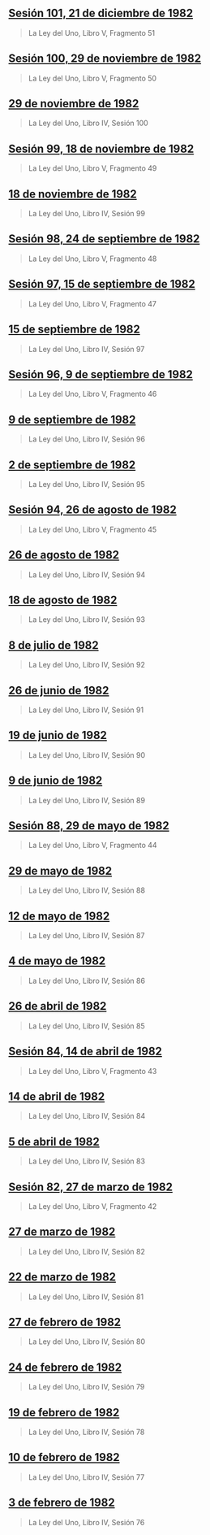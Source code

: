 ## [Sesión 101, 21 de diciembre de 1982](es/1982/1982_1221_book_5)


> La Ley del Uno, Libro V, Fragmento 51

[<i class="fas fa-file-pdf"></i>](http://llresearch.org/transcripts/issues/1982_spanish/1982_1221_book_5.pdf) [<i class="fas fa-external-link-alt"></i>](http://llresearch.org/transcripts/issues/1982_spanish/1982_1221_book_5.aspx)
 

## [Sesión 100, 29 de noviembre de 1982](es/1982/1982_1129_book_5)


> La Ley del Uno, Libro V, Fragmento 50

[<i class="fas fa-file-pdf"></i>](http://llresearch.org/transcripts/issues/1982_spanish/1982_1129_book_5.pdf) [<i class="fas fa-external-link-alt"></i>](http://llresearch.org/transcripts/issues/1982_spanish/1982_1129_book_5.aspx)
 

## [29 de noviembre de 1982](es/1982/1982_1129_book_4)


> La Ley del Uno, Libro IV, Sesión 100

[<i class="fas fa-file-pdf"></i>](http://llresearch.org/transcripts/issues/1982_spanish/1982_1129_book_4.pdf) [<i class="fas fa-external-link-alt"></i>](http://llresearch.org/transcripts/issues/1982_spanish/1982_1129_book_4.aspx)
 

## [Sesión 99, 18 de noviembre de 1982](es/1982/1982_1118_book_5)


> La Ley del Uno, Libro V, Fragmento 49

[<i class="fas fa-file-pdf"></i>](http://llresearch.org/transcripts/issues/1982_spanish/1982_1118_book_5.pdf) [<i class="fas fa-external-link-alt"></i>](http://llresearch.org/transcripts/issues/1982_spanish/1982_1118_book_5.aspx)
 

## [18 de noviembre de 1982](es/1982/1982_1118_book_4)


> La Ley del Uno, Libro IV, Sesión 99

[<i class="fas fa-file-pdf"></i>](http://llresearch.org/transcripts/issues/1982_spanish/1982_1118_book_4.pdf) [<i class="fas fa-external-link-alt"></i>](http://llresearch.org/transcripts/issues/1982_spanish/1982_1118_book_4.aspx)
 

## [Sesión 98, 24 de septiembre de 1982](es/1982/1982_0924_book_5)


> La Ley del Uno, Libro V, Fragmento 48

[<i class="fas fa-file-pdf"></i>](http://llresearch.org/transcripts/issues/1982_spanish/1982_0924_book_5.pdf) [<i class="fas fa-external-link-alt"></i>](http://llresearch.org/transcripts/issues/1982_spanish/1982_0924_book_5.aspx)
 

## [Sesión 97, 15 de septiembre de 1982](es/1982/1982_0915_book_5)


> La Ley del Uno, Libro V, Fragmento 47

[<i class="fas fa-file-pdf"></i>](http://llresearch.org/transcripts/issues/1982_spanish/1982_0915_book_5.pdf) [<i class="fas fa-external-link-alt"></i>](http://llresearch.org/transcripts/issues/1982_spanish/1982_0915_book_5.aspx)
 

## [15 de septiembre de 1982](es/1982/1982_0915_book_4)


> La Ley del Uno, Libro IV, Sesión 97

[<i class="fas fa-file-pdf"></i>](http://llresearch.org/transcripts/issues/1982_spanish/1982_0915_book_4.pdf) [<i class="fas fa-external-link-alt"></i>](http://llresearch.org/transcripts/issues/1982_spanish/1982_0915_book_4.aspx)
 

## [Sesión 96, 9 de septiembre de 1982](es/1982/1982_0909_book_5)


> La Ley del Uno, Libro V, Fragmento 46

[<i class="fas fa-file-pdf"></i>](http://llresearch.org/transcripts/issues/1982_spanish/1982_0909_book_5.pdf) [<i class="fas fa-external-link-alt"></i>](http://llresearch.org/transcripts/issues/1982_spanish/1982_0909_book_5.aspx)
 

## [9 de septiembre de 1982](es/1982/1982_0909_book_4)


> La Ley del Uno, Libro IV, Sesión 96

[<i class="fas fa-file-pdf"></i>](http://llresearch.org/transcripts/issues/1982_spanish/1982_0909_book_4.pdf) [<i class="fas fa-external-link-alt"></i>](http://llresearch.org/transcripts/issues/1982_spanish/1982_0909_book_4.aspx)
 

## [2 de septiembre de 1982](es/1982/1982_0902_book_4)


> La Ley del Uno, Libro IV, Sesión 95

[<i class="fas fa-file-pdf"></i>](http://llresearch.org/transcripts/issues/1982_spanish/1982_0902_book_4.pdf) [<i class="fas fa-external-link-alt"></i>](http://llresearch.org/transcripts/issues/1982_spanish/1982_0902_book_4.aspx)
 

## [Sesión 94, 26 de agosto de 1982](es/1982/1982_0826_book_5)


> La Ley del Uno, Libro V, Fragmento 45

[<i class="fas fa-file-pdf"></i>](http://llresearch.org/transcripts/issues/1982_spanish/1982_0826_book_5.pdf) [<i class="fas fa-external-link-alt"></i>](http://llresearch.org/transcripts/issues/1982_spanish/1982_0826_book_5.aspx)
 

## [26 de agosto de 1982](es/1982/1982_0826_book_4)


> La Ley del Uno, Libro IV, Sesión 94

[<i class="fas fa-file-pdf"></i>](http://llresearch.org/transcripts/issues/1982_spanish/1982_0826_book_4.pdf) [<i class="fas fa-external-link-alt"></i>](http://llresearch.org/transcripts/issues/1982_spanish/1982_0826_book_4.aspx)
 

## [18 de agosto de 1982](es/1982/1982_0818_book_4)


> La Ley del Uno, Libro IV, Sesión 93

[<i class="fas fa-file-pdf"></i>](http://llresearch.org/transcripts/issues/1982_spanish/1982_0818_book_4.pdf) [<i class="fas fa-external-link-alt"></i>](http://llresearch.org/transcripts/issues/1982_spanish/1982_0818_book_4.aspx)
 

## [8 de julio de 1982](es/1982/1982_0708_book_4)


> La Ley del Uno, Libro IV, Sesión 92

[<i class="fas fa-file-pdf"></i>](http://llresearch.org/transcripts/issues/1982_spanish/1982_0708_book_4.pdf) [<i class="fas fa-external-link-alt"></i>](http://llresearch.org/transcripts/issues/1982_spanish/1982_0708_book_4.aspx)
 

## [26 de junio de 1982](es/1982/1982_0626_book_4)


> La Ley del Uno, Libro IV, Sesión 91

[<i class="fas fa-file-pdf"></i>](http://llresearch.org/transcripts/issues/1982_spanish/1982_0626_book_4.pdf) [<i class="fas fa-external-link-alt"></i>](http://llresearch.org/transcripts/issues/1982_spanish/1982_0626_book_4.aspx)
 

## [19 de junio de 1982](es/1982/1982_0619_book_4)


> La Ley del Uno, Libro IV, Sesión 90

[<i class="fas fa-file-pdf"></i>](http://llresearch.org/transcripts/issues/1982_spanish/1982_0619_book_4.pdf) [<i class="fas fa-external-link-alt"></i>](http://llresearch.org/transcripts/issues/1982_spanish/1982_0619_book_4.aspx)
 

## [9 de junio de 1982](es/1982/1982_0609_book_4)


> La Ley del Uno, Libro IV, Sesión 89

[<i class="fas fa-file-pdf"></i>](http://llresearch.org/transcripts/issues/1982_spanish/1982_0609_book_4.pdf) [<i class="fas fa-external-link-alt"></i>](http://llresearch.org/transcripts/issues/1982_spanish/1982_0609_book_4.aspx)
 

## [Sesión 88, 29 de mayo de 1982](es/1982/1982_0529_book_5)


> La Ley del Uno, Libro V, Fragmento 44

[<i class="fas fa-file-pdf"></i>](http://llresearch.org/transcripts/issues/1982_spanish/1982_0529_book_5.pdf) [<i class="fas fa-external-link-alt"></i>](http://llresearch.org/transcripts/issues/1982_spanish/1982_0529_book_5.aspx)
 

## [29 de mayo de 1982](es/1982/1982_0529_book_4)


> La Ley del Uno, Libro IV, Sesión 88

[<i class="fas fa-file-pdf"></i>](http://llresearch.org/transcripts/issues/1982_spanish/1982_0529_book_4.pdf) [<i class="fas fa-external-link-alt"></i>](http://llresearch.org/transcripts/issues/1982_spanish/1982_0529_book_4.aspx)
 

## [12 de mayo de 1982](es/1982/1982_0512_book_4)


> La Ley del Uno, Libro IV, Sesión 87

[<i class="fas fa-file-pdf"></i>](http://llresearch.org/transcripts/issues/1982_spanish/1982_0512_book_4.pdf) [<i class="fas fa-external-link-alt"></i>](http://llresearch.org/transcripts/issues/1982_spanish/1982_0512_book_4.aspx)
 

## [4 de mayo de 1982](es/1982/1982_0504_book_4)


> La Ley del Uno, Libro IV, Sesión 86

[<i class="fas fa-file-pdf"></i>](http://llresearch.org/transcripts/issues/1982_spanish/1982_0504_book_4.pdf) [<i class="fas fa-external-link-alt"></i>](http://llresearch.org/transcripts/issues/1982_spanish/1982_0504_book_4.aspx)
 

## [26 de abril de 1982](es/1982/1982_0426_book_4)


> La Ley del Uno, Libro IV, Sesión 85

[<i class="fas fa-file-pdf"></i>](http://llresearch.org/transcripts/issues/1982_spanish/1982_0426_book_4.pdf) [<i class="fas fa-external-link-alt"></i>](http://llresearch.org/transcripts/issues/1982_spanish/1982_0426_book_4.aspx)
 

## [Sesión 84, 14 de abril de 1982](es/1982/1982_0414_book_5)


> La Ley del Uno, Libro V, Fragmento 43

[<i class="fas fa-file-pdf"></i>](http://llresearch.org/transcripts/issues/1982_spanish/1982_0414_book_5.pdf) [<i class="fas fa-external-link-alt"></i>](http://llresearch.org/transcripts/issues/1982_spanish/1982_0414_book_5.aspx)
 

## [14 de abril de 1982](es/1982/1982_0414_book_4)


> La Ley del Uno, Libro IV, Sesión 84

[<i class="fas fa-file-pdf"></i>](http://llresearch.org/transcripts/issues/1982_spanish/1982_0414_book_4.pdf) [<i class="fas fa-external-link-alt"></i>](http://llresearch.org/transcripts/issues/1982_spanish/1982_0414_book_4.aspx)
 

## [5 de abril de 1982](es/1982/1982_0405_book_4)


> La Ley del Uno, Libro IV, Sesión 83

[<i class="fas fa-file-pdf"></i>](http://llresearch.org/transcripts/issues/1982_spanish/1982_0405_book_4.pdf) [<i class="fas fa-external-link-alt"></i>](http://llresearch.org/transcripts/issues/1982_spanish/1982_0405_book_4.aspx)
 

## [Sesión 82, 27 de marzo de 1982](es/1982/1982_0327_book_5)


> La Ley del Uno, Libro V, Fragmento 42

[<i class="fas fa-file-pdf"></i>](http://llresearch.org/transcripts/issues/1982_spanish/1982_0327_book_5.pdf) [<i class="fas fa-external-link-alt"></i>](http://llresearch.org/transcripts/issues/1982_spanish/1982_0327_book_5.aspx)
 

## [27 de marzo de 1982](es/1982/1982_0327_book_4)


> La Ley del Uno, Libro IV, Sesión 82

[<i class="fas fa-file-pdf"></i>](http://llresearch.org/transcripts/issues/1982_spanish/1982_0327_book_4.pdf) [<i class="fas fa-external-link-alt"></i>](http://llresearch.org/transcripts/issues/1982_spanish/1982_0327_book_4.aspx)
 

## [22 de marzo de 1982](es/1982/1982_0322_book_4)


> La Ley del Uno, Libro IV, Sesión 81

[<i class="fas fa-file-pdf"></i>](http://llresearch.org/transcripts/issues/1982_spanish/1982_0322_book_4.pdf) [<i class="fas fa-external-link-alt"></i>](http://llresearch.org/transcripts/issues/1982_spanish/1982_0322_book_4.aspx)
 

## [27 de febrero de 1982](es/1982/1982_0227_book_4)


> La Ley del Uno, Libro IV, Sesión 80

[<i class="fas fa-file-pdf"></i>](http://llresearch.org/transcripts/issues/1982_spanish/1982_0227_book_4.pdf) [<i class="fas fa-external-link-alt"></i>](http://llresearch.org/transcripts/issues/1982_spanish/1982_0227_book_4.aspx)
 

## [24 de febrero de 1982](es/1982/1982_0224_book_4)


> La Ley del Uno, Libro IV, Sesión 79

[<i class="fas fa-file-pdf"></i>](http://llresearch.org/transcripts/issues/1982_spanish/1982_0224_book_4.pdf) [<i class="fas fa-external-link-alt"></i>](http://llresearch.org/transcripts/issues/1982_spanish/1982_0224_book_4.aspx)
 

## [19 de febrero de 1982](es/1982/1982_0219_book_4)


> La Ley del Uno, Libro IV, Sesión 78

[<i class="fas fa-file-pdf"></i>](http://llresearch.org/transcripts/issues/1982_spanish/1982_0219_book_4.pdf) [<i class="fas fa-external-link-alt"></i>](http://llresearch.org/transcripts/issues/1982_spanish/1982_0219_book_4.aspx)
 

## [10 de febrero de 1982](es/1982/1982_0210_book_4)


> La Ley del Uno, Libro IV, Sesión 77

[<i class="fas fa-file-pdf"></i>](http://llresearch.org/transcripts/issues/1982_spanish/1982_0210_book_4.pdf) [<i class="fas fa-external-link-alt"></i>](http://llresearch.org/transcripts/issues/1982_spanish/1982_0210_book_4.aspx)
 

## [3 de febrero de 1982](es/1982/1982_0203_book_4)


> La Ley del Uno, Libro IV, Sesión 76

[<i class="fas fa-file-pdf"></i>](http://llresearch.org/transcripts/issues/1982_spanish/1982_0203_book_4.pdf) [<i class="fas fa-external-link-alt"></i>](http://llresearch.org/transcripts/issues/1982_spanish/1982_0203_book_4.aspx)
 